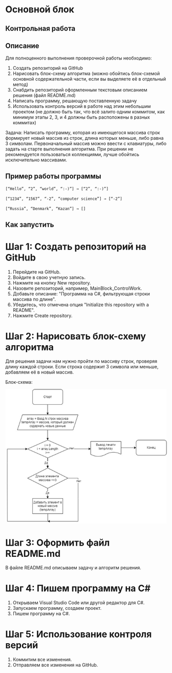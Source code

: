 # Основной блок
## Контрольная работа

## Описание
Для полноценного выполнения проверочной работы необходимо:

1. Создать репозиторий на GitHub
2. Нарисовать блок-схему алгоритма (можно обойтись блок-схемой основной содержательной части, если вы выделяете её в отдельный метод)
3. Снабдить репозиторий оформленным текстовым описанием решения (файл README.md)
4. Написать программу, решающую поставленную задачу
5. Использовать контроль версий в работе над этим небольшим проектом (не должно быть так, что всё залито одним коммитом, как минимум этапы 2, 3, и 4 должны быть расположены в разных коммитах)

Задача: Написать программу, которая из имеющегося массива строк формирует новый массив из строк, длина которых меньше, либо равна 3 символам. Первоначальный массив можно ввести с клавиатуры, либо задать на старте выполнения алгоритма. При решении не рекомендуется пользоваться коллекциями, лучше обойтись исключительно массивами.

## Пример работы программы

`[“Hello”, “2”, “world”, “:-)”] → [“2”, “:-)”]`

`[“1234”, “1567”, “-2”, “computer science”] → [“-2”]`

`[“Russia”, “Denmark”, “Kazan”] → []`

## Как запустить

# Шаг 1: Создать репозиторий на GitHub

1. Перейдите на GitHub.
2. Войдите в свою учетную запись.
3. Нажмите на кнопку New repository.
4. Назовите репозиторий, например, MainBlock_ControlWork.
5. Добавьте описание: "Программа на C#, фильтрующая строки массива по длине". 
6. Убедитесь, что отмечена опция "Initialize this repository with a README".
7. Нажмите Create repository.

# Шаг 2: Нарисовать блок-схему алгоритма
Для решения задачи нам нужно пройти по массиву строк, проверяя длину каждой строки. Если строка содержит 3 символа или меньше, добавляем её в новый массив.

Блок-схема:

![Это Блок-схема:](Algorithm.jpg)

# Шаг 3: Оформить файл README.md
В файле README.md опиcываем задачу и алгоритм решения.

# Шаг 4: Пишем программу на C#

1. Открываем Visual Studio Code или другой редактор для C#.
2. Запускаем программу, создаем проект.
3. Пишем программу на C#.


# Шаг 5: Использование контроля версий

1. Коммитим все изменения.
2. Отправляем все изменения на GitHub.
